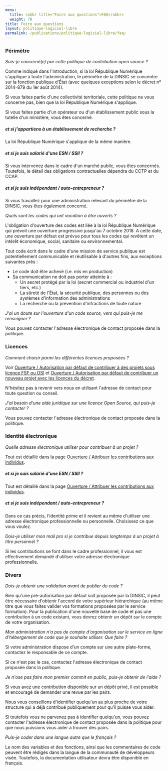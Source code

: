 ```yaml
---
menu:
  title: <abbr title="Foire aux questions">FAQ</abbr>
  weight: 70
title: Foire aux questions
layout: politique-logiciel-libre
permalink: /publications/politique-logiciel-libre/faq/
---
```


### Périmètre 

*Suis-je concerné(e) par cette politique de contribution open source ?*

Comme indiqué dans l'introduction, si la loi République Numérique s'applique à toute l'administration, le périmètre de la DINSIC se concentre sur la fonction publique d'État (avec quelques exceptions selon le décret n° 2014-879 du 1er août 2014). 

Si vous faites partie d'une collectivité territoriale, cette politique ne vous concerne pas, bien que la loi République Numérique s'applique. 

Si vous faites partie d'un opérateur ou d'un établissement public sous la tutelle d'un ministère, vous êtes concerné.


##### et si j'appartiens à un établissement de recherche ?

La loi République Numérique s'applique de la même manière.


##### et si je suis salarié d'une ESN / SSII ?

Si vous intervenez dans le cadre d'un marché public, vous êtes concernés. Toutefois, le détail des obligations contractuelles dépendra du CCTP et du CCAP.


##### et si je suis indépendant / auto-entrepreneur ?

Si vous travaillez pour une administration relevant du périmètre de la DINSIC, vous êtes également concerné.



*Quels sont les codes qui ont vocation à être ouverts ?*

L'obligation d'ouverture des codes est liée à la loi République Numérique qui prévoit une ouverture progressive jusqu'au 7 octobre 2018. A
cette date, une ouverture par défaut est prévue pour tous les codes qui revêtent un intérêt économique, social, 
sanitaire ou environnemental. 

Tout code écrit dans le cadre d'une mission de service publique est potentiellement communicable et réutilisable à d'autres fins, aux exceptions suivantes près : 

- Le code doit être achevé (i.e. mis en production)
- Sa communication ne doit pas porter atteinte à : 
    - Un secret protégé par la loi (secret commercial ou industriel d'un tiers, etc.)
    - La sûreté de l'État, la sécurité publique, des personnes  ou des systèmes d'information des administrations
    - La recherche ou la prévention d'infractions de toute nature



*J'ai un doute sur l'ouverture d'un code source, vers qui puis-je me renseigner ?*

Vous pouvez contacter l'adresse électronique de contact proposée dans la politique.




### Licences

*Comment choisir parmi les différentes licences proposées ?*

Voir [Ouverture / Autorisation par défaut de contribuer à des projets sous licence FSF ou OSI](ouverture) et [Ouverture / Autorisation par défaut de contribuer un nouveau projet avec les licences du décret](ouverture).

N'hésitez pas à revenir vers nous en utilisant l'adresse de contact pour toute question ou conseil.



*J'ai besoin d'une aide juridique sur une licence Open Source, qui puis-je contacter ?*

Vous pouvez contacter l'adresse électronique de contact proposée dans la politique.




### Identité électronique

*Quelle adresse électronique utiliser pour contribuer à un projet ?*

Tout est détaillé dans la page [Ouverture / Attribuer les contributions aux individus](ouverture).

##### et si je suis salarié d'une ESN / SSII ?

Tout est détaillé dans la page [Ouverture / Attribuer les contributions aux individus](ouverture).


##### et si je suis indépendant / auto-entrepreneur ?

Dans ce cas précis, l'identité prime et il revient au même d'utiliser une adresse électronique professionnelle ou personnelle. Choisissez ce que vous voulez.




*Dois-je utiliser mon mail pro si je contribue depuis longtemps à un projet à titre personnel ?*

Si les contributions se font dans le cadre professionnel, il vous est effectivement demandé d'utiliser votre adresse électronique professionnelle.





### Divers

*Dois-je obtenir une validation avant de publier du code ?*

Bien qu'une pré-autorisation par défaut soit proposée par la DINSIC, il peut être nécessaire d'obtenir l'accord de votre supérieur hiérarchique (au même titre que vous faites valider vos formations proposées par le service formation). Pour la publication d'une nouvelle base de code et pas une contribution à un code existant, vous devrez obtenir un dépôt sur le compte de votre organisation.




*Mon administration n'a pas de compte d'organisation sur le service en ligne d'hébergement de code que je souhaite utiliser. Que faire ?* 

Si votre administration dispose d'un compte sur une autre plate-forme, contactez le responsable de ce compte. 

Si ce n'est pas le cas, contactez l'adresse électronique de contact proposée dans la politique.




*Je n'ose pas faire mon premier commit en public, puis-je obtenir de l'aide ?*

Si vous avez une contribution disponible sur un dépôt privé, il est possible et encouragé de demander une revue par les pairs. 

Nous vous conseillons d'identifier quelqu'un au plus proche de votre structure qui a déjà contribué publiquement pour qu'il puisse vous aider. 

Si toutefois vous ne parvenez pas à identifier quelqu'un, vous pouvez contacter l'adresse électronique de contact proposée dans la politique
pour que nous puissions vous aider à trouver des pairs.




*Puis-je coder dans une langue autre que le français ?*

Le nom des variables et des fonctions, ainsi que les commentaires de code peuvent être rédigés dans la langue de la communauté de développeurs visée. Toutefois, la documentation utilisateur devra être disponible en français.


